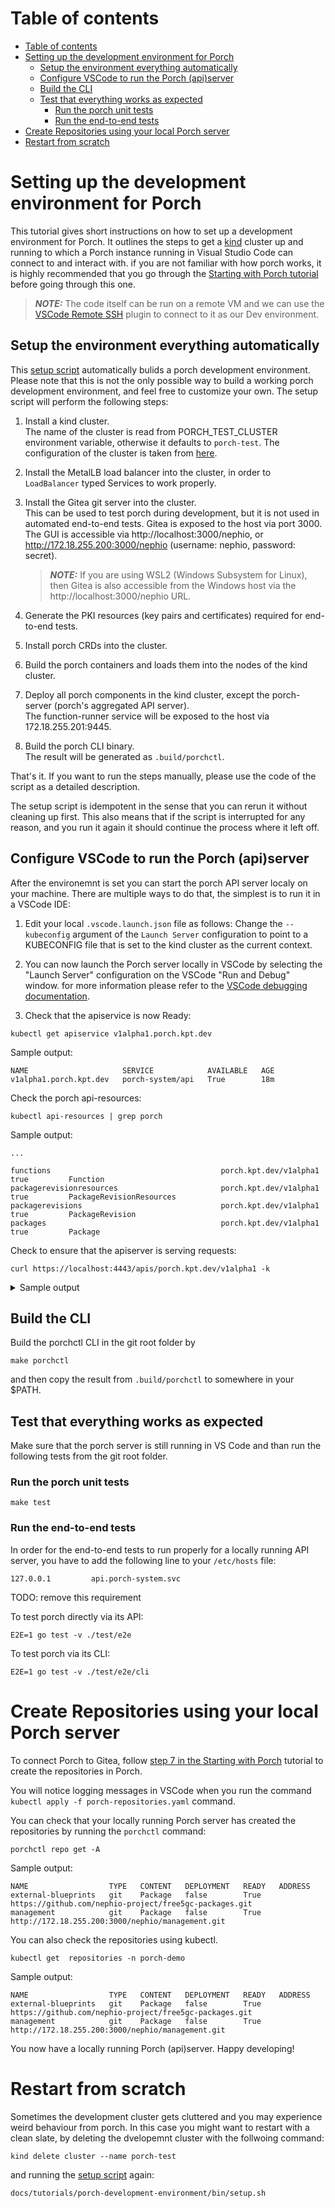 # Table of contents

- [Table of contents](#table-of-contents)
- [Setting up the development environment for Porch](#setting-up-the-development-environment-for-porch)
   * [Setup the environment everything automatically](#setup-the-environment-everything-automatically)
   * [Configure VSCode to run the Porch (api)server](#configure-vscode-to-run-the-porch-apiserver)
   * [Build the CLI](#build-the-cli)
   * [Test that everything works as expected](#test-that-everything-works-as-expected)
      + [Run the porch unit tests](#run-the-porch-unit-tests)
      + [Run the end-to-end tests](#run-the-end-to-end-tests)
- [Create Repositories using your local Porch server](#create-repositories-using-your-local-porch-server)
- [Restart from scratch](#restart-from-scratch)

# Setting up the development environment for Porch

This tutorial gives short instructions on how to set up a development environment for Porch. It outlines the steps to get 
a [kind](https://kind.sigs.k8s.io/) cluster up and running to which a Porch instance running in Visual Studio Code can connect to and interact with.
if you are not familiar with how porch works, it is highly recommended that you go through the [Starting with Porch tutorial](https://github.com/nephio-project/porch/tree/main/docs/tutorials/starting-with-porch) before going through this one.

> **_NOTE:_**  The code itself can be run on a remote VM and we can use the [VSCode Remote SSH](https://marketplace.visualstudio.com/items?itemName=ms-vscode-remote.remote-ssh) plugin to connect to it as our Dev environment.


## Setup the environment everything automatically

This [setup script](bin/setup.sh) automatically bulids a porch development environment. 
Please note that this is not the only possible way to build a working porch development environment, and feel free to customize your own.
The setup script will perform the following steps:
1. Install a kind cluster.   
   The name of the cluster is read from PORCH_TEST_CLUSTER environment variable, otherwise it defaults to `porch-test`.
   The configuration of the cluster is taken from [here](bin/kind_porch_test_cluster.yaml).

1. Install the MetalLB load balancer into the cluster, in order to `LoadBalancer` typed Services to work properly.

1. Install the Gitea git server into the cluster.  
   This can be used to test porch during development, but it is not used in automated end-to-end tests.
   Gitea is exposed to the host via port 3000. The GUI is accessible via http://localhost:3000/nephio, or http://172.18.255.200:3000/nephio (username: nephio, password: secret).

   > **_NOTE:_** If you are using WSL2 (Windows Subsystem for Linux), then Gitea is also accessible from the Windows host via the http://localhost:3000/nephio URL.

1. Generate the PKI resources (key pairs and certificates) required for end-to-end tests.

1. Install porch CRDs into the cluster.

1. Build the porch containers and loads them into the nodes of the kind cluster.

1. Deploy all porch components in the kind cluster, except the porch-server (porch's aggregated API server).  
   The function-runner service will be exposed to the host via 172.18.255.201:9445.

1. Build the porch CLI binary.  
   The result will be generated as `.build/porchctl`.

That's it. If you want to run the steps manually, please use the code of the script as a detailed description.

The setup script is idempotent in the sense that you can rerun it without cleaning up first. This also means that if the script is interrupted for any reason, and you run it again it should continue the process where it left off.


## Configure VSCode to run the Porch (api)server

After the environemnt is set you can start the porch API server localy on your machine. There are multiple ways to do that, the simplest is to run it in a VSCode IDE:

1. Edit your local `.vscode.launch.json` file as follows: Change the `--kubeconfig` argument of the `Launch Server` configuration to point to a KUBECONFIG file that is set to the kind cluster as the current context.

1. You can now launch the Porch server locally in VSCode by selecting the "Launch Server" configuration on the VSCode "Run and Debug" window. for
more information please refer to the [VSCode debugging documentation](https://code.visualstudio.com/docs/editor/debugging).

1. Check that the apiservice is now Ready:
```
kubectl get apiservice v1alpha1.porch.kpt.dev
```
Sample output:
```
NAME                     SERVICE            AVAILABLE   AGE
v1alpha1.porch.kpt.dev   porch-system/api   True        18m
```
Check the porch api-resources:
```
kubectl api-resources | grep porch
```
Sample output:
```
...

functions                                      porch.kpt.dev/v1alpha1            true         Function
packagerevisionresources                       porch.kpt.dev/v1alpha1            true         PackageRevisionResources
packagerevisions                               porch.kpt.dev/v1alpha1            true         PackageRevision
packages                                       porch.kpt.dev/v1alpha1            true         Package

```

Check to ensure that the apiserver is serving requests:
```
curl https://localhost:4443/apis/porch.kpt.dev/v1alpha1 -k
```

<details closed>
<summary>Sample output</summary>

```json
{
  "kind": "APIResourceList",
  "apiVersion": "v1",
  "groupVersion": "porch.kpt.dev/v1alpha1",
  "resources": [
    {
      "name": "functions",
      "singularName": "",
      "namespaced": true,
      "kind": "Function",
      "verbs": [
        "get",
        "list"
      ]
    },
    {
      "name": "packagerevisionresources",
      "singularName": "",
      "namespaced": true,
      "kind": "PackageRevisionResources",
      "verbs": [
        "get",
        "list",
        "patch",
        "update"
      ]
    },
    {
      "name": "packagerevisions",
      "singularName": "",
      "namespaced": true,
      "kind": "PackageRevision",
      "verbs": [
        "create",
        "delete",
        "get",
        "list",
        "patch",
        "update",
        "watch"
      ]
    },
    {
      "name": "packagerevisions/approval",
      "singularName": "",
      "namespaced": true,
      "kind": "PackageRevision",
      "verbs": [
        "get",
        "patch",
        "update"
      ]
    },
    {
      "name": "packages",
      "singularName": "",
      "namespaced": true,
      "kind": "Package",
      "verbs": [
        "create",
        "delete",
        "get",
        "list",
        "patch",
        "update"
      ]
    }
  ]
}
```
</details>


## Build the CLI

Build the porchctl CLI in the git root folder by

```
make porchctl
```

and then copy the result from `.build/porchctl` to somewhere in your $PATH.


## Test that everything works as expected

Make sure that the porch server is still running in VS Code and than run the following tests from the git root folder.

### Run the porch unit tests

```
make test
```

### Run the end-to-end tests
In order for the end-to-end tests to run properly for a locally running API server, you have to add the following line to your `/etc/hosts` file:
```
127.0.0.1         api.porch-system.svc
```
TODO: remove this requirement

To test porch directly via its API:
```
E2E=1 go test -v ./test/e2e
```

To test porch via its CLI:
```
E2E=1 go test -v ./test/e2e/cli
```

# Create Repositories using your local Porch server

To connect Porch to Gitea, follow [step 7 in the Starting with Porch](https://github.com/nephio-project/porch/tree/main/docs/tutorials/starting-with-porch#Connect-the-Gitea-repositories-to-Porch) tutorial to create the repositories in Porch.

You will notice logging messages in VSCode when you run the command `kubectl apply -f porch-repositories.yaml` command.

You can check that your locally running Porch server has created the repositories by running the `porchctl` command:

```
porchctl repo get -A
```
Sample output:
```
NAME                  TYPE   CONTENT   DEPLOYMENT   READY   ADDRESS
external-blueprints   git    Package   false        True    https://github.com/nephio-project/free5gc-packages.git
management            git    Package   false        True    http://172.18.255.200:3000/nephio/management.git
```

You can also check the repositories using kubectl.

```
kubectl get  repositories -n porch-demo
```

Sample output:
```
NAME                  TYPE   CONTENT   DEPLOYMENT   READY   ADDRESS
external-blueprints   git    Package   false        True    https://github.com/nephio-project/free5gc-packages.git
management            git    Package   false        True    http://172.18.255.200:3000/nephio/management.git
```

You now have a locally running Porch (api)server. Happy developing!


# Restart from scratch

Sometimes the development cluster gets cluttered and you may experience weird behaviour from porch. 
In this case you might want to restart with a clean slate, by deleting the dvelopemnt cluster with the follwoing command:
```
kind delete cluster --name porch-test
```

and running the [setup script](bin/setup.sh) again:
```
docs/tutorials/porch-development-environment/bin/setup.sh
```